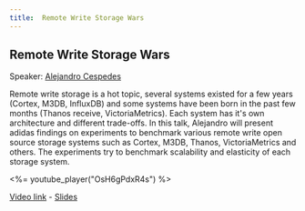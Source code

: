 ```yaml
---
title:  Remote Write Storage Wars
---
```


## Remote Write Storage Wars

Speaker: [Alejandro Cespedes](/2019-munich/speakers/alejandro-cespedes/)

Remote write storage is a hot topic, several systems existed for a few years (Cortex, M3DB, InfluxDB) and some systems have been born in the past few months (Thanos receive, VictoriaMetrics). Each system has it's own architecture and different trade-offs.  In this talk, Alejandro will present adidas findings on experiments to benchmark various remote write open source storage systems such as Cortex, M3DB, Thanos, VictoriaMetrics and others. The experiments try to benchmark scalability and elasticity of each storage system.

<%= youtube_player("OsH6gPdxR4s") %>

[Video link](https://youtu.be/OsH6gPdxR4s) -
[Slides](/2019-munich/slides/remote-write-storage-wars.pdf)
